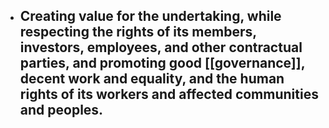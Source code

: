 - Creating value for the undertaking, while respecting the rights of its members, investors, employees, and other contractual parties, and promoting good [[governance]], decent work and equality, and the human rights of its workers and affected communities and peoples.
	-